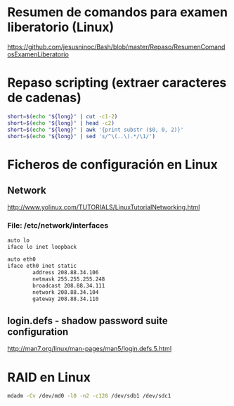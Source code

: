 # Resumen de comandos para examen liberatorio (Linux)
https://github.com/jesusninoc/Bash/blob/master/Repaso/ResumenComandosExamenLiberatorio

# Repaso scripting (extraer caracteres de cadenas)
```Bash
short=$(echo "${long}" | cut -c1-2)
short=$(echo "${long}" | head -c2)
short=$(echo "${long}" | awk '{print substr ($0, 0, 2)}'
short=$(echo "${long}" | sed 's/^\(..\).*/\1/')
```

# Ficheros de configuración en Linux

## Network
http://www.yolinux.com/TUTORIALS/LinuxTutorialNetworking.html

### File: /etc/network/interfaces
```Bash
auto lo
iface lo inet loopback

auto eth0
iface eth0 inet static
        address 208.88.34.106
        netmask 255.255.255.248
        broadcast 208.88.34.111
        network 208.88.34.104
        gateway 208.88.34.110
```

## login.defs - shadow password suite configuration
http://man7.org/linux/man-pages/man5/login.defs.5.html

# RAID en Linux

```Bash
mdadm -Cv /dev/md0 -l0 -n2 -c128 /dev/sdb1 /dev/sdc1
```
